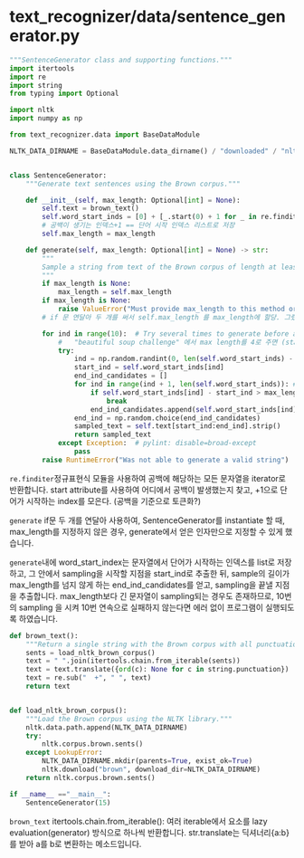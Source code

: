 # text_recognizer/data/sentence_generator.py

```python
"""SentenceGenerator class and supporting functions."""
import itertools
import re
import string
from typing import Optional

import nltk
import numpy as np

from text_recognizer.data import BaseDataModule

NLTK_DATA_DIRNAME = BaseDataModule.data_dirname() / "downloaded" / "nltk"


class SentenceGenerator:
    """Generate text sentences using the Brown corpus."""

    def __init__(self, max_length: Optional[int] = None):
        self.text = brown_text()
        self.word_start_inds = [0] + [_.start(0) + 1 for _ in re.finditer(" ", self.text)]
        # 공백이 생기는 인덱스+1 == 단어 시작 인덱스 리스트로 저장
        self.max_length = max_length

    def generate(self, max_length: Optional[int] = None) -> str:
        """
        Sample a string from text of the Brown corpus of length at least one word and at most max_length.
        """
        if max_length is None:
            max_length = self.max_length
        if max_length is None:
            raise ValueError("Must provide max_length to this method or when making this object.")
        # if 문 연달아 두 개를 써서 self.max_length 를 max_length에 할당. 그랬는데도 없으면 에러

        for ind in range(10):  # Try several times to generate before actually erroring
            #   "beautiful soup challenge" 에서 max length를 4로 주면 (start_ind, end_ind)가 (0, 10)으로 결정되었을때 에러. 
            try:
                ind = np.random.randint(0, len(self.word_start_inds) - 1) # 시작하는 인덱스 지정
                start_ind = self.word_start_inds[ind]
                end_ind_candidates = []
                for ind in range(ind + 1, len(self.word_start_inds)): # 끝나는 인덱스 지정
                    if self.word_start_inds[ind] - start_ind > max_length+1:  # +1은 공백이 포함되므로
                        break
                    end_ind_candidates.append(self.word_start_inds[ind]) 
                end_ind = np.random.choice(end_ind_candidates)
                sampled_text = self.text[start_ind:end_ind].strip()
                return sampled_text
            except Exception:  # pylint: disable=broad-except
                pass
        raise RuntimeError("Was not able to generate a valid string")
```
`re.finditer`정규표현식 모듈을 사용하여 공백에 해당하는 모든 문자열을 iterator로 반환합니다. start attribute를 사용하여 어디에서 공백이 발생했는지 찾고, +1으로 단어가 시작하는 index를 모은다. (공백을 기준으로 토큰화?)

`generate` if문 두 개를 연달아 사용하여, SentenceGenerator를 instantiate 할 때, max_length를 지정하지 않은 경우, 
generate에서 얻은 인자만으로 지정할 수 있게 했습니다.

`generate`내에 word_start_index는 문자열에서 단어가 시작하는 인덱스를 list로 저장하고, 그 안에서 sampling을 시작할 지점을 start_ind로 추출한 뒤, sample의 길이가 max_length를
넘지 않게 하는 end_ind_candidates를 얻고, sampling을 끝낼 지점을 추출합니다. max_length보다 긴 문자열이 sampling되는 경우도 존재하므로, 10번의 sampling 을 시켜 10번 연속으로 실패하지 않는다면 에러 없이
프로그램이 실행되도록 하였습니다.

```python
def brown_text():
    """Return a single string with the Brown corpus with all punctuation stripped."""
    sents = load_nltk_brown_corpus()
    text = " ".join(itertools.chain.from_iterable(sents))
    text = text.translate({ord(c): None for c in string.punctuation})
    text = re.sub("  +", " ", text)
    return text


def load_nltk_brown_corpus():
    """Load the Brown corpus using the NLTK library."""
    nltk.data.path.append(NLTK_DATA_DIRNAME)
    try:
        nltk.corpus.brown.sents()
    except LookupError:
        NLTK_DATA_DIRNAME.mkdir(parents=True, exist_ok=True)
        nltk.download("brown", download_dir=NLTK_DATA_DIRNAME)
    return nltk.corpus.brown.sents()

if __name__ =="__main__":
    SentenceGenerator(15)
```
`brown_text` itertools.chain.from_iterable(): 여러 iterable에서 요소를 lazy evaluation(generator) 방식으로 하나씩 반환합니다. str.translate는 딕셔너리{a:b}를 받아 a를 b로 변환하는 
메소드입니다.
